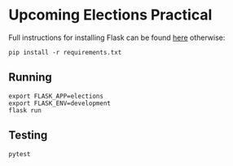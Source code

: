 # Upcoming Elections Practical
Full instructions for installing Flask can be found [here](http://flask.pocoo.org/docs/1.0/installation/)
otherwise:

```
pip install -r requirements.txt
```

## Running

```
export FLASK_APP=elections
export FLASK_ENV=development
flask run
```

## Testing

```
pytest
```
